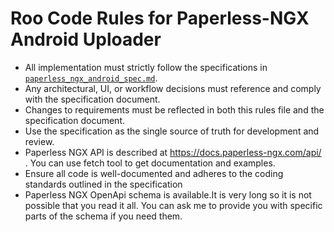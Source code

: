 # Roo Code Rules for Paperless-NGX Android Uploader

- All implementation must strictly follow the specifications in [`paperless_ngx_android_spec.md`](.roo\rules\02-paperless_ngx_android_spec.md).
- Any architectural, UI, or workflow decisions must reference and comply with the specification document.
- Changes to requirements must be reflected in both this rules file and the specification document.
- Use the specification as the single source of truth for development and review.
- Paperless NGX API is described at https://docs.paperless-ngx.com/api/ . You can use fetch tool to get documentation and examples.
- Ensure all code is well-documented and adheres to the coding standards outlined in the specification
- Paperless NGX OpenApi schema is available.It is very long so it is not possible that you read it all. You can ask me to provide you with specific parts of the schema if you need them.